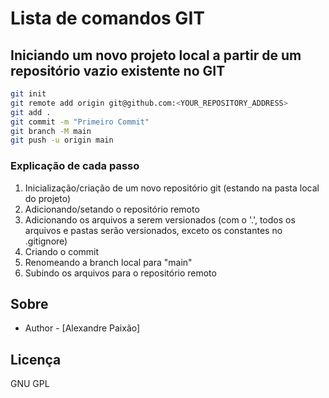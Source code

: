 # Lista de comandos GIT

## Iniciando um novo projeto local a partir de um repositório vazio existente no GIT
```bash
git init
git remote add origin git@github.com:<YOUR_REPOSITORY_ADDRESS>
git add .
git commit -m "Primeiro Commit" 
git branch -M main
git push -u origin main
```

### Explicação de cada passo
1. Inicialização/criação de um novo repositório git (estando na pasta local do projeto)
2. Adicionando/setando o repositório remoto
3. Adicionando os arquivos a serem versionados (com o '.', todos os arquivos e pastas serão versionados, exceto os constantes no .gitignore)
4. Criando o commit
5. Renomeando a branch local para "main"
6. Subindo os arquivos para o repositório remoto


## Sobre

- Author - [Alexandre Paixão]

## Licença

GNU GPL

